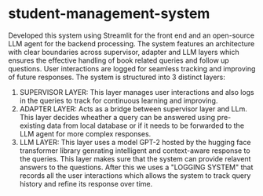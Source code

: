 # student-management-system
Developed this system using Streamlit for the front end and an open-source LLM agent for the backend processing. The system features an architecture with clear boundaries across supervisor, adapter and LLM layers which ensures the effective handling of book related queries and follow up questions. User interactions are logged for seamless tracking and improving of future responses.
The system is structured into 3 distinct layers:
1. SUPERVISOR LAYER: This layer manages user interactions and also logs in the queries to track for continuous learning and improving.
2. ADAPTER LAYER: Acts as a bridge between supervisor layer and LLm. This layer decides wheather a query can be answered using pre-existing data from local database or if it needs to be forwarded to the LLM agent for more complex responses.
3. LLM LAYER: This layer uses a model GPT-2 hosted by the hugging face transformer library genrating intelligent and context-aware response to the queries. This layer makes sure that the system can provide relavent answers to the questions.
After this we uses a "LOGGING SYSTEM" that records all the user interactions which allows the system to track query history and refine its response over time.
